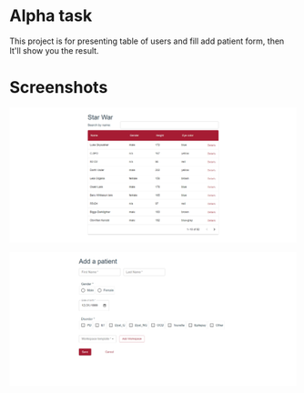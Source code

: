 # Alpha task

This project is for presenting table of users and fill add patient form, then It'll show you the result.

# Screenshots

![First page screenshot](./src/assets/First_page_screenshot.jpg)

![Second page screenshot](./src/assets/Second_page_screenshot.jpg)
